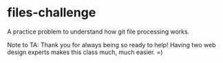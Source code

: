 files-challenge
===============

A practice problem to understand how git file processing works.

Note to TA:
Thank you for always being so ready to help! Having two web design experts makes this class much, much easier. =)
